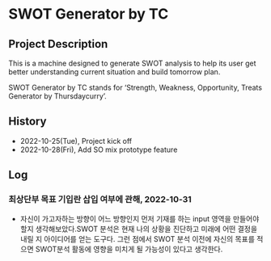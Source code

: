 # SWOT Generator by TC
## Project Description
This is a machine designed to generate SWOT analysis to help its user get better understanding current situation and build tomorrow plan.

SWOT Generator by TC stands for ‘Strength, Weakness, Opportunity, Treats Generator by Thursdaycurry’. 


## History
- 2022-10-25(Tue), Project kick off
- 2022-10-28(Fri), Add SO mix prototype feature


## Log

### 최상단부 목표 기입란 삽입 여부에 관해, 2022-10-31
- 자신이 가고자하는 방향이 어느 방향인지 먼저 기재를 하는 input 영역을 만들어야 할지 생각해보았다.SWOT 분석은 현재 나의 상황을 진단하고 미래에 어떤 결정을 내릴 지 아이디어를 얻는 도구다. 그런 점에서 SWOT 분석 이전에 자신의 목표를 적으면 SWOT분석 활동에 영향을 미치게 될 가능성이 있다고 생각한다.
